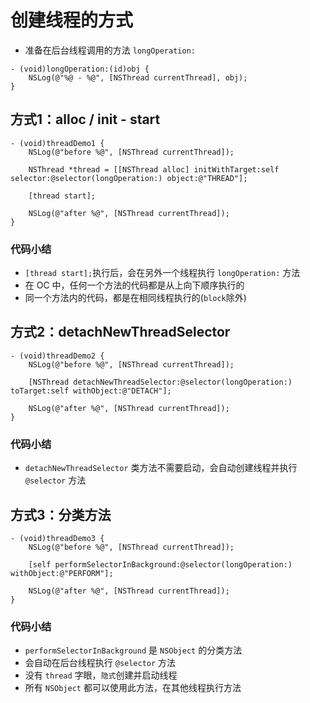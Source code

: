 # 创建线程的方式

* 准备在后台线程调用的方法 `longOperation:`

```objc
- (void)longOperation:(id)obj {
    NSLog(@"%@ - %@", [NSThread currentThread], obj);
}
```

## 方式1：alloc / init - start

```objc
- (void)threadDemo1 {
    NSLog(@"before %@", [NSThread currentThread]);

    NSThread *thread = [[NSThread alloc] initWithTarget:self selector:@selector(longOperation:) object:@"THREAD"];

    [thread start];

    NSLog(@"after %@", [NSThread currentThread]);
}
```

### 代码小结

* `[thread start];`执行后，会在另外一个线程执行 `longOperation:` 方法
* 在 OC 中，任何一个方法的代码都是从上向下顺序执行的
* 同一个方法内的代码，都是在相同线程执行的(`block`除外)

## 方式2：detachNewThreadSelector

```objc
- (void)threadDemo2 {
    NSLog(@"before %@", [NSThread currentThread]);

    [NSThread detachNewThreadSelector:@selector(longOperation:) toTarget:self withObject:@"DETACH"];

    NSLog(@"after %@", [NSThread currentThread]);
}
```

### 代码小结

* `detachNewThreadSelector` 类方法不需要启动，会自动创建线程并执行 `@selector` 方法

## 方式3：分类方法

```objc
- (void)threadDemo3 {
    NSLog(@"before %@", [NSThread currentThread]);

    [self performSelectorInBackground:@selector(longOperation:) withObject:@"PERFORM"];

    NSLog(@"after %@", [NSThread currentThread]);
}
```

### 代码小结

* `performSelectorInBackground` 是 `NSObject` 的分类方法
* 会自动在后台线程执行 `@selector` 方法
* 没有 `thread` 字眼，`隐式`创建并启动线程
* 所有 `NSObject` 都可以使用此方法，在其他线程执行方法



